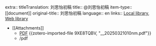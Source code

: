 extra:: titleTranslation: 刘思怡初稿
title:: @刘思怡初稿
item-type:: [[document]]
original-title:: 刘思怡初稿
language:: en
links:: [Local library](zotero://select/library/items/SNF92YDC), [Web library](https://www.zotero.org/users/14278722/items/SNF92YDC)

- [[Attachments]]
	- [PDF](zotero://select/library/items/9XE8TQBV) {{zotero-imported-file 9XE8TQBV, "__20250321010nm.pdf"}}
	- /pdf
